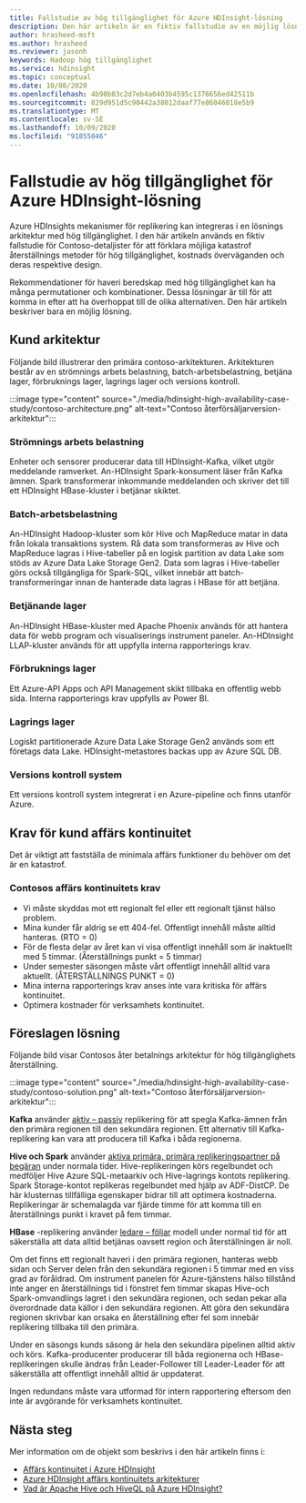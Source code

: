 ```yaml
---
title: Fallstudie av hög tillgänglighet för Azure HDInsight-lösning
description: Den här artikeln är en fiktiv fallstudie av en möjlig lösnings arkitektur med hög tillgänglighet i Azure HDInsight.
author: hrasheed-msft
ms.author: hrasheed
ms.reviewer: jasonh
keywords: Hadoop hög tillgänglighet
ms.service: hdinsight
ms.topic: conceptual
ms.date: 10/08/2020
ms.openlocfilehash: 4b98b03c2d7eb4a0403b4595c1376656ed42511b
ms.sourcegitcommit: 829d951d5c90442a38012daaf77e86046018e5b9
ms.translationtype: MT
ms.contentlocale: sv-SE
ms.lasthandoff: 10/09/2020
ms.locfileid: "91855046"
---
```

# <a name="azure-hdinsight-highly-available-solution-architecture-case-study"></a>Fallstudie av hög tillgänglighet för Azure HDInsight-lösning

Azure HDInsights mekanismer för replikering kan integreras i en lösnings arkitektur med hög tillgänglighet. I den här artikeln används en fiktiv fallstudie för Contoso-detaljister för att förklara möjliga katastrof återställnings metoder för hög tillgänglighet, kostnads överväganden och deras respektive design.

Rekommendationer för haveri beredskap med hög tillgänglighet kan ha många permutationer och kombinationer. Dessa lösningar är till för att komma in efter att ha överhoppat till de olika alternativen. Den här artikeln beskriver bara en möjlig lösning.

## <a name="customer-architecture"></a>Kund arkitektur

Följande bild illustrerar den primära contoso-arkitekturen. Arkitekturen består av en strömnings arbets belastning, batch-arbetsbelastning, betjäna lager, förbruknings lager, lagrings lager och versions kontroll.

:::image type="content" source="./media/hdinsight-high-availability-case-study/contoso-architecture.png" alt-text="Contoso återförsäljarversion-arkitektur":::

### <a name="streaming-workload"></a>Strömnings arbets belastning

Enheter och sensorer producerar data till HDInsight-Kafka, vilket utgör meddelande ramverket. An-HDInsight Spark-konsument läser från Kafka ämnen. Spark transformerar inkommande meddelanden och skriver det till ett HDInsight HBase-kluster i betjänar skiktet.

### <a name="batch-workload"></a>Batch-arbetsbelastning

An-HDInsight Hadoop-kluster som kör Hive och MapReduce matar in data från lokala transaktions system. Rå data som transformeras av Hive och MapReduce lagras i Hive-tabeller på en logisk partition av data Lake som stöds av Azure Data Lake Storage Gen2. Data som lagras i Hive-tabeller görs också tillgängliga för Spark-SQL, vilket innebär att batch-transformeringar innan de hanterade data lagras i HBase för att betjäna.

### <a name="serving-layer"></a>Betjänande lager

An-HDInsight HBase-kluster med Apache Phoenix används för att hantera data för webb program och visualiserings instrument paneler. An-HDInsight LLAP-kluster används för att uppfylla interna rapporterings krav.

### <a name="consumption-layer"></a>Förbruknings lager

Ett Azure-API Apps och API Management skikt tillbaka en offentlig webb sida. Interna rapporterings krav uppfylls av Power BI.

### <a name="storage-layer"></a>Lagrings lager

Logiskt partitionerade Azure Data Lake Storage Gen2 används som ett företags data Lake. HDInsight-metastores backas upp av Azure SQL DB.

### <a name="version-control-system"></a>Versions kontroll system

Ett versions kontroll system integrerat i en Azure-pipeline och finns utanför Azure.

## <a name="customer-business-continuity-requirements"></a>Krav för kund affärs kontinuitet

Det är viktigt att fastställa de minimala affärs funktioner du behöver om det är en katastrof.

### <a name="contoso-retails-business-continuity-requirements"></a>Contosos affärs kontinuitets krav

* Vi måste skyddas mot ett regionalt fel eller ett regionalt tjänst hälso problem.
* Mina kunder får aldrig se ett 404-fel. Offentligt innehåll måste alltid hanteras. (RTO = 0)  
* För de flesta delar av året kan vi visa offentligt innehåll som är inaktuellt med 5 timmar. (Återställnings punkt = 5 timmar)
* Under semester säsongen måste vårt offentligt innehåll alltid vara aktuellt. (ÅTERSTÄLLNINGS PUNKT = 0)
* Mina interna rapporterings krav anses inte vara kritiska för affärs kontinuitet.
* Optimera kostnader för verksamhets kontinuitet.

## <a name="proposed-solution"></a>Föreslagen lösning

Följande bild visar Contosos åter betalnings arkitektur för hög tillgänglighets återställning.

:::image type="content" source="./media/hdinsight-high-availability-case-study/contoso-solution.png" alt-text="Contoso återförsäljarversion-arkitektur":::

**Kafka** använder [aktiv – passiv](hdinsight-business-continuity-architecture.md#apache-kafka) replikering för att spegla Kafka-ämnen från den primära regionen till den sekundära regionen. Ett alternativ till Kafka-replikering kan vara att producera till Kafka i båda regionerna.

**Hive och Spark** använder [aktiva primära, primära replikeringspartner på begäran](hdinsight-business-continuity-architecture.md#apache-spark) under normala tider. Hive-replikeringen körs regelbundet och medföljer Hive Azure SQL-metaarkiv och Hive-lagrings kontots replikering. Spark Storage-kontot replikeras regelbundet med hjälp av ADF-DistCP. De här klusternas tillfälliga egenskaper bidrar till att optimera kostnaderna. Replikeringar är schemalagda var fjärde timme för att komma till en återställnings punkt i kravet på fem timmar.

**HBase** -replikering använder [ledare – följar](hdinsight-business-continuity-architecture.md#apache-hbase) modell under normal tid för att säkerställa att data alltid betjänas oavsett region och återställningen är noll.

Om det finns ett regionalt haveri i den primära regionen, hanteras webb sidan och Server delen från den sekundära regionen i 5 timmar med en viss grad av föråldrad. Om instrument panelen för Azure-tjänstens hälso tillstånd inte anger en återställnings tid i fönstret fem timmar skapas Hive-och Spark-omvandlings lagret i den sekundära regionen, och sedan pekar alla överordnade data källor i den sekundära regionen. Att göra den sekundära regionen skrivbar kan orsaka en återställning efter fel som innebär replikering tillbaka till den primära.

Under en säsongs kunds säsong är hela den sekundära pipelinen alltid aktiv och körs. Kafka-producenter producerar till båda regionerna och HBase-replikeringen skulle ändras från Leader-Follower till Leader-Leader för att säkerställa att offentligt innehåll alltid är uppdaterat.

Ingen redundans måste vara utformad för intern rapportering eftersom den inte är avgörande för verksamhets kontinuitet.

## <a name="next-steps"></a>Nästa steg

Mer information om de objekt som beskrivs i den här artikeln finns i:

* [Affärs kontinuitet i Azure HDInsight](./hdinsight-business-continuity.md)
* [Azure HDInsight affärs kontinuitets arkitekturer](./hdinsight-business-continuity-architecture.md)
* [Vad är Apache Hive och HiveQL på Azure HDInsight?](./hadoop/hdinsight-use-hive.md)